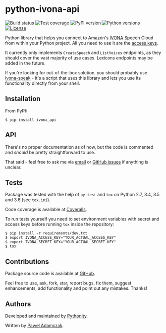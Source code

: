 # python-ivona-api
[![Build status](https://img.shields.io/travis/Pythonity/python-ivona-api.svg)][travis]
[![Test coverage](https://img.shields.io/coveralls/Pythonity/python-ivona-api.svg)][coveralls]
[![PyPI version](https://img.shields.io/pypi/v/ivona_api.svg)][pypi]
[![Python versions](https://img.shields.io/pypi/pyversions/ivona_api.svg)][pypi]
[![License](https://img.shields.io/github/license/Pythonity/python-ivona-api.svg)][license]

Python library that helps you connect to Amazon's [IVONA][ivona] Speech Cloud
from within your Python project. All you need to use it are the
[access keys][ivona keys].

It currently only implements `CreateSpeech` and `ListVoices` endpoints,
as they should cover the vast majority of use cases. Lexicons endpoints
may be added in the future.

If you're looking for out-of-the-box solution, you should probably use
[ivona-speak][ivona speak] - it's a script that uses this library and lets you
use its functionality directly from your shell.

## Installation
From PyPI:

```
$ pip install ivona_api
```

## API
There's no proper documentation as of now, but the code is commented and
*should* be pretty straightforward to use.

That said - feel free to ask me via [email](mailto:pawel.ad@gmail.com) or 
[GitHub issues][github add issue] if anything is unclear.

## Tests
Package was tested with the help of `py.test` and `tox` on Python 2.7, 3.4, 3.5
and 3.6 (see `tox.ini`).

Code coverage is available at [Coveralls][coveralls].

To run tests yourself you need to set environment variables with secret
and access keys before running `tox` inside the repository:

```shell
$ pip install -r requirements/dev.txt
$ export IVONA_ACCESS_KEY="YOUR_ACTUAL_ACCESS_KEY"
$ export IVONA_SECRET_KEY="YOUR_ACTUAL_SECRET_KEY"
$ tox
```

## Contributions
Package source code is available at [GitHub][github].

Feel free to use, ask, fork, star, report bugs, fix them, suggest enhancements,
add functionality and point out any mistakes. Thanks!

## Authors
Developed and maintained by [Pythonity][pythonity].

Written by [Paweł Adamczak][pawelad].


[coveralls]: https://coveralls.io/github/Pythonity/python-ivona-api
[github]: https://github.com/Pythonity/python-ivona-api
[github add issue]: https://github.com/Pythonity/python-ivona-api/issues/new
[ivona keys]: http://developer.ivona.com/en/speechcloud/introduction.html#Credentials
[ivona speak]: https://github.com/Pythonity/ivona-speak
[ivona]: https://www.ivona.com/
[license]: https://github.com/Pythonity/python-ivona-api/blob/master/LICENSE
[pawelad]: https://github.com/pawelad
[pypi]: https://pypi.python.org/pypi/ivona_api
[pythonity]: http://pythonity.com/
[travis]: https://travis-ci.org/Pythonity/python-ivona-api
